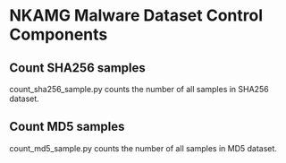 # NKAMG Malware Dataset Control Components

## Count SHA256 samples
count_sha256_sample.py counts the number of all samples in SHA256 dataset.

## Count MD5 samples
count_md5_sample.py counts the number of all samples in MD5 dataset.

